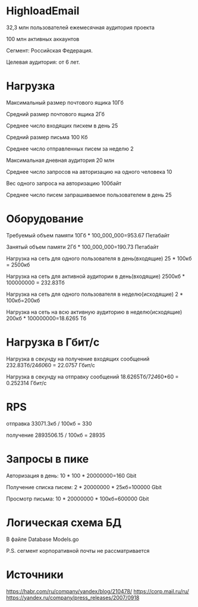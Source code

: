 # HighloadEmail

32,3 млн пользователей ежемесячная аудитория проекта

100 млн активных аккаунтов

Сегмент: Российская Федерация.

Целевая аудитория: от 6 лет.

# Нагрузка
  Максимальный размер почтового ящика 10Гб
  
  Средний размер почтового ящика 2Гб
  
  Среднее число входящих пискем в день 25
  
  Средний размер письма 100 Кб
  
  Среднее число отправленных писем за неделю 2 
  
  Максимальная дневная аудитория 20 млн
  
  Среднее число запросов на авторизацию на одного человека 10
  
  Вес одного запроса на авторизацию 100байт
  
  Среднее число писем запрашиваемое пользователем в день 25

# Оборудование
  Требуемый объем памяти 10Гб * 100_000_000=953.67 Петабайт
  
  Занятый объем памяти 2Гб * 100_000_000=190.73 Петабайт
  
  Нагрузка на сеть для одного пользователя в день(входящие) 25 * 100кб = 2500кб
  
  Нагрузка на сеть для активной аудитории в день(входящие) 2500кб * 100000000 = 232.83Тб
  
  Нагрузка на сеть для одного пользователя в неделю(исходящие) 2 * 100кб=200кб
  
  Нагрузка на сеть на всю активную аудиторию в неделю(исходящие) 200кб * 100000000=18.6265 Тб
  
# Нагрузка в Гбит/с
  
  Нагрузка в секунду на получение входящих сообщений 232.83Тб/24*60*60 = 22.0757 Гбит/с
  
  Нагрузка в секунду на отправку сообщений 18.6265Тб/7*24*60*60 = 0.252314 Гбит/с

# RPS
  отправка 33071.3кб / 100кб = 330
  
  получение 2893506.15 / 100кб = 28935
  
 # Запросы в пике
  
  Авторизация в день: 10 * 100 * 20000000=160 Gbit
  
  Получение списка писем: 2 * 20000000 * 25кб=100000 Gbit
  
  Просмотр письма: 10 * 20000000 * 100кб=600000 Gbit

# Логическая схема БД
  В файле Database Models.go

P.S. сегмент корпоративной почты не рассматривается

# Источники
  https://habr.com/ru/company/yandex/blog/210478/
  https://corp.mail.ru/ru/
  https://yandex.ru/company/press_releases/2007/0918
